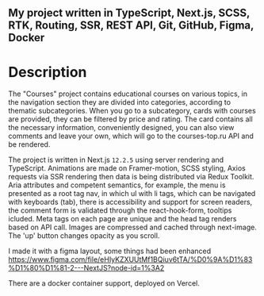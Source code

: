 ## My project written in TypeScript, Next.js, SCSS, RTK, Routing, SSR, REST API, Git, GitHub, Figma, Docker

# Description

The "Courses" project contains educational courses on various topics, in the navigation section they are divided into categories, according to thematic subcategories. When you go to a subcategory, cards with courses are provided, they can be filtered by price and rating. The card contains all the necessary information, conveniently designed, you can also view comments and leave your own, which will go to the courses-top.ru API and be rendered.

The project is written in Next.js `12.2.5` using server rendering and TypeScript. Animations are made on Framer-motion, SCSS styling, Axios requests via SSR rendering then data is being distributed via Redux Toolkit. Aria attributes and competent semantics, for example, the menu is presented as a root tag nav, in which ul with li tags, which can be navigated with keyboards (tab), there is accessibility and support for screen readers, the comment form is validated through the react-hook-form, tooltips icluded. Meta tags on each page are unique and the head tag renders based on API call. Images are compressed and cached through next-image. The 'up' button changes opacity as you scroll.

I made it with a figma layout, some things had been enhanced
https://www.figma.com/file/eHIyKZXUUtMf1BQiuv6tTA/%D0%9A%D1%83%D1%80%D1%81-2---NextJS?node-id=1%3A2

There are a docker container support, deployed on Vercel.
